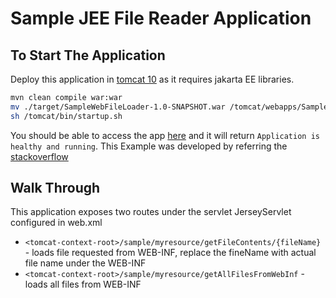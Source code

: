 # Sample JEE File Reader Application

## To Start The Application
Deploy this application in [tomcat 10](https://tomcat.apache.org/download-10.cgi) as it requires jakarta EE libraries.
```bash
mvn clean compile war:war
mv ./target/SampleWebFileLoader-1.0-SNAPSHOT.war /tomcat/webapps/SampleWebFileLoader.war
sh /tomcat/bin/startup.sh
```
You should be able to access the app [here](http://localhost:8080/SampleWebFileLoader/sample/myresource/health) and it will return `Application is healthy and running`.
This Example was developed by referring the [stackoverflow](https://stackoverflow.com/questions/2161054/where-to-place-and-how-to-read-configuration-resource-files-in-servlet-based-app/2161583#2161583)

## Walk Through
This application exposes two routes under the servlet JerseyServlet configured in web.xml
- `<tomcat-context-root>/sample/myresource/getFileContents/{fileName}` - loads file requested from WEB-INF, replace the fineName with actual file name under the WEB-INF
- `<tomcat-context-root>/sample/myresource/getAllFilesFromWebInf` - loads all files from WEB-INF